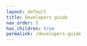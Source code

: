 ```yaml
---
layout: default
title: Developers guide
nav_order: 5
has_children: true
permalink: /developers-guide
---
```




